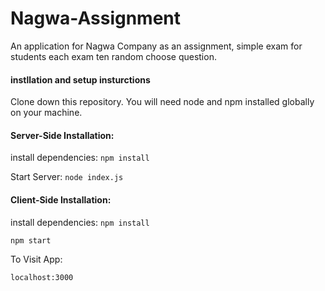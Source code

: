 ﻿# Nagwa-Assignment

An application for Nagwa Company as an assignment, simple exam for students 
each exam ten random choose question.

#### instllation and setup insturctions
Clone down this repository. You will need node and npm installed globally on your machine.


#### Server-Side Installation:

install dependencies:
`npm install` 

Start Server: 
`node index.js`


#### Client-Side Installation:

install dependencies:
`npm install`

`npm start`

To Visit App:

`localhost:3000`  
